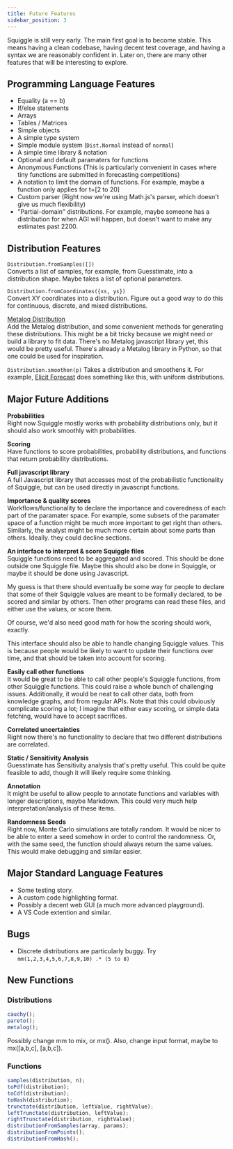 ```yaml
---
title: Future Features
sidebar_position: 3
---
```


Squiggle is still very early. The main first goal is to become stable. This means having a clean codebase, having decent test coverage, and having a syntax we are reasonably confident in. Later on, there are many other features that will be interesting to explore.

## Programming Language Features

- Equality (a == b)
- If/else statements
- Arrays
- Tables / Matrices
- Simple objects
- A simple type system
- Simple module system (`Dist.Normal` instead of `normal`)
- A simple time library & notation
- Optional and default paramaters for functions
- Anonymous Functions (This is particularly convenient in cases where tiny functions are submitted in forecasting competitions)
- A notation to limit the domain of functions. For example, maybe a function only applies for t=[2 to 20]
- Custom parser (Right now we're using Math.js's parser, which doesn't give us much flexibility)
- "Partial-domain" distributions. For example, maybe someone has a distribution for when AGI will happen, but doesn't want to make any estimates past 2200.

## Distribution Features

`Distribution.fromSamples([])`  
Converts a list of samples, for example, from Guesstimate, into a distribution shape. Maybe takes a list of optional parameters.

`Distribution.fromCoordinates({xs, ys})`  
Convert XY coordinates into a distribution. Figure out a good way to do this for continuous, discrete, and mixed distributions.

[Metalog Distribution](https://en.wikipedia.org/wiki/Metalog_distribution)  
Add the Metalog distribution, and some convenient methods for generating these distributions. This might be a bit tricky because we might need or build a library to fit data. There's no Metalog javascript library yet, this would be pretty useful. There's already a Metalog library in Python, so that one could be used for inspiration.

`Distribution.smoothen(p)`
Takes a distribution and smoothens it. For example, [Elicit Forecast](https://forecast.elicit.org/) does something like this, with uniform distributions.

## Major Future Additions

**Probabilities**  
Right now Squiggle mostly works with probability distributions only, but it should also work smoothly with probabilities.

**Scoring**  
Have functions to score probabilities, probability distributions, and functions that return probability distributions.

**Full javascript library**  
A full Javascript library that accesses most of the probabilistic functionality of Squiggle, but can be used directly in javascript functions.

**Importance & quality scores**  
Workflows/functionality to declare the importance and coveredness of each part of the paramater space. For example, some subsets of the paramater space of a function might be much more important to get right than others. Similarly, the analyst might be much more certain about some parts than others. Ideally. they could decline sections.

**An interface to interpret & score Squiggle files**  
Squiggle functions need to be aggregated and scored. This should be done outside one Squiggle file. Maybe this should also be done in Squiggle, or maybe it should be done using Javascript.

My guess is that there should eventually be some way for people to declare that some of their Squiggle values are meant to be formally declared, to be scored and similar by others. Then other programs can read these files, and either use the values, or score them.

Of course, we'd also need good math for how the scoring should work, exactly.

This interface should also be able to handle changing Squiggle values. This is because people would be likely to want to update their functions over time, and that should be taken into account for scoring.

**Easily call other functions**  
It would be great to be able to call other people's Squiggle functions, from other Squiggle functions. This could raise a whole bunch of challenging issues. Additionally, it would be neat to call other data, both from knowledge graphs, and from regular APIs. Note that this could obviously complicate scoring a lot; I imagine that either easy scoring, or simple data fetching, would have to accept sacrifices.

**Correlated uncertainties**  
Right now there's no functionality to declare that two different distributions are correlated.

**Static / Sensitivity Analysis**  
Guesstimate has Sensitivity analysis that's pretty useful. This could be quite feasible to add, though it will likely require some thinking.

**Annotation**  
It might be useful to allow people to annotate functions and variables with longer descriptions, maybe Markdown. This could very much help interpretation/analysis of these items.

**Randomness Seeds**  
Right now, Monte Carlo simulations are totally random. It would be nicer to be able to enter a seed somehow in order to control the randomness. Or, with the same seed, the function should always return the same values. This would make debugging and similar easier.

## Major Standard Language Features

- Some testing story.
- A custom code highlighting format.
- Possibly a decent web GUI (a much more advanced playground).
- A VS Code extention and similar.

## Bugs

- Discrete distributions are particularly buggy. Try `mm(1,2,3,4,5,6,7,8,9,10) .* (5 to 8)`

## New Functions

### Distributions

```js
cauchy();
pareto();
metalog();
```

Possibly change mm to mix, or mx(). Also, change input format, maybe to mx([a,b,c], [a,b,c]).

### Functions

```js
samples(distribution, n);
toPdf(distribution);
toCdf(distribution);
toHash(distribution);
trunctate(distribution, leftValue, rightValue);
leftTrunctate(distribution, leftValue);
rightTrunctate(distribution, rightValue);
distributionFromSamples(array, params);
distributionFromPoints();
distributionFromHash();
```
